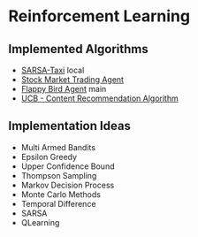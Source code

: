 # Reinforcement Learning

## Implemented Algorithms

- [SARSA-Taxi](https://github.com/hkcs1206/MindWave/blob/39e62352d46b95e6d2ca8f80d0b119e2def64483/Reinforcement%20Learning/SARSA-Taxi/SARSA-Taxi.ipynb)
local
- [Stock Market Trading Agent](https://github.com/ayush-09/MindWave/blob/local/Reinforcement%20Learning/Stock%20market%20trader%20Agent/Strock_Market_Trader_Agent.ipynb)
- [Flappy Bird Agent](https://github.com/ayush-09/MindWave/blob/remote/Reinforcement%20Learning/FlappyBird/Flappy.py)
main
- [UCB - Content Recommendation Algorithm](https://github.com/tarun25c/MindWave/blob/main/Reinforcement%20Learning/Content%20Recommendation%20Algorithm/UCB_ContentRecommendation.ipynb)
  
## Implementation Ideas

- Multi Armed Bandits
- Epsilon Greedy
- Upper Confidence Bound
- Thompson Sampling
- Markov Decision Process
- Monte Carlo Methods
- Temporal Difference
- SARSA
- QLearning
